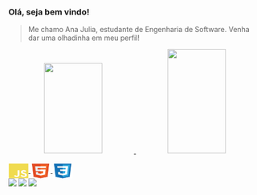 ### Olá, seja bem vindo! 

> Me chamo Ana Julia, estudante de Engenharia de Software. Venha dar uma olhadinha em meu perfil! 

<div align="center">
  <a href="https://github.com/AnajuSant">
  <img height="180em" width="48%" src="https://github-readme-stats.vercel.app/api?username=AnajuSant&show_icons=true&theme=dark&include_all_commits=true&count_private=true"/>
  <img height="208em" width="48%" src="https://github-readme-stats.vercel.app/api/top-langs/?username=AnajuSant&layout=compact&langs_count=7&theme=dracula"/>
</div>
  
  <div style="display: inline_block"><br>
  <img align="center" alt="Ana-Js" height="30" width="40" src="https://raw.githubusercontent.com/devicons/devicon/master/icons/javascript/javascript-plain.svg">
     <img align="center" alt="Ana-HTML" height="30" width="40" src="https://raw.githubusercontent.com/devicons/devicon/master/icons/html5/html5-original.svg">
  <img align="center" alt="Ana-CSS" height="30" width="40" src="https://raw.githubusercontent.com/devicons/devicon/master/icons/css3/css3-original.svg">
</div>
   
  
  
  <div>
    <a href="https://www.instagram.com/ana.jusant_/" target="_blank"><img src="https://img.shields.io/badge/-Instagram-%23E4405F?style=for-the-badge&logo=instagram&logoColor=white" target="_blank"></a>
  <a href="https://discord.gg/4gePcKhT" target="_blank"><img src="https://img.shields.io/badge/Discord-7289DA?style=for-the-badge&logo=discord&logoColor=white" target="_blank"></a> 
  <a href="https://www.linkedin.com/public-profile/settings?trk=d_flagship3_profile_self_view_public_profile" target="_blank"><img src="https://img.shields.io/badge/-LinkedIn-%230077B5?style=for-the-badge&logo=linkedin&logoColor=white" target="_blank"></a> 
    </div>
  
  
  
  
    
